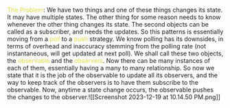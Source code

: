 <span style="color:#e1db3d">The Problem</span>: We have two things and one of these things changes its state. It may have multiple states. The other thing for some reason needs to know whenever the other thing changes its state. The second objects can be called as a subscriber, and needs the updates.
So this patterns is essentially moving from a <span style="color:#e1db3d">poll</span> to a <span style="color:#e1db3d">push</span> strategy. We know polling has its downsides, in terms of overhead and inaccuracy stemming from the polling rate (not instantaneous, will get updated at next poll). 
We shall call these two objects, the <span style="color:#e1db3d">observable</span> and the <span style="color:#e1db3d">observers</span>. Now there can be many instances of each of them, essentially having a many to many relationship. So now we state that it is the job of the observable to update all its observers, and the way to keep track of the observers is to have them subscribe to the observable. Now, anytime a state change occurs, the observable pushes the changes to the observer.![[Screenshot 2023-12-19 at 10.14.50 PM.png]]